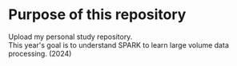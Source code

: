 # Purpose of this repository

Upload my personal study repository.  
This year's goal is to understand SPARK to learn large volume data processing. (2024)  
